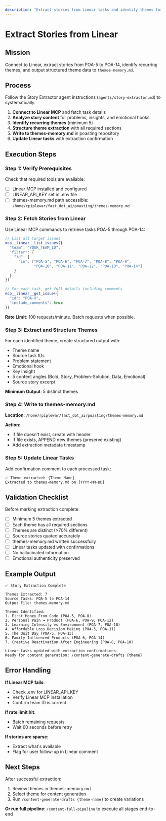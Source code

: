 ```yaml
---
description: "Extract stories from Linear tasks and identify themes for content generation"
---
```


# Extract Stories from Linear

## Mission

Connect to Linear, extract stories from POA-5 to POA-14, identify recurring themes, and output structured theme data to `themes-memory.md`.

## Process

Follow the Story Extractor agent instructions (`agents/story-extractor.md`) to systematically:

1. **Connect to Linear MCP** and fetch task details
2. **Analyze story content** for problems, insights, and emotional hooks
3. **Identify recurring themes** (minimum 5)
4. **Structure theme extraction** with all required sections
5. **Write to themes-memory.md** in poasting repository
6. **Update Linear tasks** with extraction confirmation

## Execution Steps

### Step 1: Verify Prerequisites

Check that required tools are available:

- [ ] Linear MCP installed and configured
- [ ] LINEAR_API_KEY set in .env file
- [ ] themes-memory.md path accessible: `/home/rpiplewar/fast_dot_ai/poasting/themes-memory.md`

### Step 2: Fetch Stories from Linear

Use Linear MCP commands to retrieve tasks POA-5 through POA-14:

```javascript
// List all target issues
mcp__linear__list_issues({
  "team": "YOUR_TEAM_ID",
  "filter": {
    "id": {
      "in": ["POA-5", "POA-6", "POA-7", "POA-8", "POA-9",
             "POA-10", "POA-11", "POA-12", "POA-13", "POA-14"]
    }
  }
})

// For each task, get full details including comments
mcp__linear__get_issue({
  "id": "POA-X",
  "include_comments": true
})
```

**Rate Limit**: 100 requests/minute. Batch requests when possible.

### Step 3: Extract and Structure Themes

For each identified theme, create structured output with:

- Theme name
- Source task IDs
- Problem statement
- Emotional hook
- Key insight
- 5 content angles (Bold, Story, Problem-Solution, Data, Emotional)
- Source story excerpt

**Minimum Output**: 5 distinct themes

### Step 4: Write to themes-memory.md

**Location**: `/home/rpiplewar/fast_dot_ai/poasting/themes-memory.md`

**Action**:
- If file doesn't exist, create with header
- If file exists, APPEND new themes (preserve existing)
- Add extraction metadata timestamp

### Step 5: Update Linear Tasks

Add confirmation comment to each processed task:

```
✅ Theme extracted: {Theme Name}
Extracted to themes-memory.md on {YYYY-MM-DD}
```

## Validation Checklist

Before marking extraction complete:

- [ ] Minimum 5 themes extracted
- [ ] Each theme has all required sections
- [ ] Themes are distinct (>70% different)
- [ ] Source stories quoted accurately
- [ ] themes-memory.md written successfully
- [ ] Linear tasks updated with confirmations
- [ ] No hallucinated information
- [ ] Emotional authenticity preserved

## Example Output

```
✅ Story Extraction Complete

Themes Extracted: 7
Source Tasks: POA-5 to POA-14
Output File: themes-memory.md

Themes Identified:
1. First Money From Code (POA-5, POA-8)
2. Personal Pain → Product (POA-6, POA-9, POA-12)
3. Learning Intensity vs Environment (POA-7, POA-10)
4. Affordable Loss Decision Making (POA-5, POA-11)
5. The Quit Day (POA-5, POA-13)
6. Family-Influenced Products (POA-6, POA-14)
7. Creative Reactivation After Engineering (POA-8, POA-10)

Linear tasks updated with extraction confirmations.
Ready for content generation: /content-generate-drafts {theme}
```

## Error Handling

**If Linear MCP fails**:
- Check .env for LINEAR_API_KEY
- Verify Linear MCP installation
- Confirm team ID is correct

**If rate limit hit**:
- Batch remaining requests
- Wait 60 seconds before retry

**If stories are sparse**:
- Extract what's available
- Flag for user follow-up in Linear comment

## Next Steps

After successful extraction:

1. Review themes in themes-memory.md
2. Select theme for content generation
3. Run `/content-generate-drafts {theme-name}` to create variations

**Or run full pipeline**: `/content-full-pipeline` to execute all stages end-to-end
